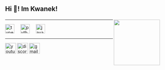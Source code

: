 <h2 align="left">Hi 👋! Im Kwanek!</h2>

###

<img align="right" height="150" src="https://media.tenor.com/BEBopBnhjVEAAAAj/peach-and-goma-peach-goma.gif"  />


---

<div align="left">
  <img src="https://avatars.githubusercontent.com/u/39464898?s=200&v=4" height="30" alt="typescript logo"  />
  <img width="12" />
  <img src="https://cdn.jsdelivr.net/gh/devicons/devicon/icons/python/python-original.svg" height="30" alt="python logo"  />
  <img width="12" />
  <img src="https://camo.githubusercontent.com/3e4118f27767322e9246daeaad4c3a96dad62c79bcae01b9788b4a753b720883/68747470733a2f2f75706c6f61642e77696b696d656469612e6f72672f77696b6970656469612f656e2f7468756d622f332f33302f4a6176615f70726f6772616d6d696e675f6c616e67756167655f6c6f676f2e7376672f33303070782d4a6176615f70726f6772616d6d696e675f6c616e67756167655f6c6f676f2e7376672e706e67" height="30" alt="java logo"  />
</div>

---

<div align="left">


  
  <img src="https://img.shields.io/static/v1?message=Youtube&logo=youtube&label=&color=FF0000&logoColor=white&labelColor=&style=for-the-badge" height="35" alt="youtube logo"  />
  <img src="https://img.shields.io/static/v1?message=Discord&logo=discord&label=&color=7289DA&logoColor=white&labelColor=&style=for-the-badge" height="35" alt="discord logo"  />
  <img src="https://img.shields.io/static/v1?message=Gmail&logo=gmail&label=&color=D14836&logoColor=white&labelColor=&style=for-the-badge" height="35" alt="gmail logo"  />
</div>

###

